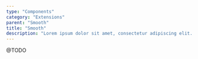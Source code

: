 ```yaml
---
type: "Components"
category: "Extensions"
parent: "Smooth"
title: "Smooth"
description: "Lorem ipsum dolor sit amet, consectetur adipiscing elit. Nunc tempus laoreet leo sit amet iaculis."
---
```


@TODO
